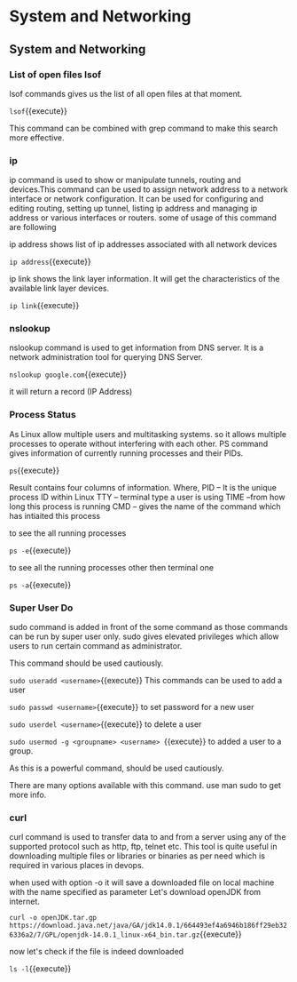 # System and Networking

## System and Networking

### List of open files lsof

lsof commands gives us the list of all open files at that moment.

`lsof`{{execute}}

This command can be combined with grep command to make this search more effective.


### ip


ip command is used to show or manipulate tunnels, routing and devices.This command can be used to assign network address to a network interface or network configuration. It can be used for configuring and editing routing, setting up tunnel, listing ip address and managing ip address or various interfaces or routers. 
some of usage of this command are following

ip address shows list of ip addresses associated with  all network devices

`ip address`{{execute}}

ip link shows the link layer information. It will get the characteristics of the available link layer devices.

`ip link`{{execute}}

### nslookup

nslookup command is used to get information from DNS server. It is a network administration tool for querying DNS Server.

`nslookup google.com`{{execute}}

it will return a record (IP Address)

### Process Status

As Linux allow multiple users and multitasking systems. so it allows multiple processes to operate without interfering with each other.
PS command gives information of currently running processes and their PIDs. 

`ps`{{execute}}

Result contains four columns of information.
Where,
PID – It is the unique process ID within Linux 
TTY – terminal type a user is using
TIME –from how long this process is running
CMD – gives the name of the command which has intiaited this process

to see the all running processes 

`ps -e`{{execute}}

to see all the running processes other then terminal one

`ps -a`{{execute}}

### Super User Do 

sudo command is added in front of the some command as those commands can be run by super user only. sudo gives elevated privileges which allow users to run certain command as administrator.

This command should be used cautiously.

`sudo useradd <username>`{{execute}} This commands can be used to add a user

`sudo passwd <username>`{{execute}} to set password for a new user

`sudo userdel <username>`{{execute}} to delete a user

`sudo usermod -g <groupname> <username> `{{execute}} to added a user to a group.

As this is a powerful command, should be used cautiously.

There are many options available with this command. use man sudo to get more info.

### curl

curl command is used to transfer data to and from a server using any of the supported protocol such as http, ftp, telnet etc. This tool is quite useful in downloading multiple files or libraries or binaries as per need which is required in various places in devops.

when used with option -o it will save a downloaded file on local machine with the name specified as parameter
Let's download openJDK from internet.

`curl -o openJDK.tar.gp https://download.java.net/java/GA/jdk14.0.1/664493ef4a6946b186ff29eb326336a2/7/GPL/openjdk-14.0.1_linux-x64_bin.tar.gz`{{execute}}


now let's check if the file is indeed downloaded

`ls -l`{{execute}}
